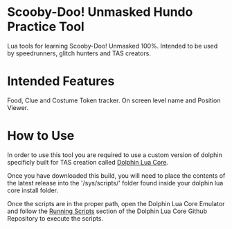 # Scooby-Doo! Unmasked Hundo Practice Tool
Lua tools for learning Scooby-Doo! Unmasked 100%. Intended to be used by speedrunners, glitch hunters and TAS creators.

# Intended Features
Food, Clue and Costume Token tracker.
On screen level name and Position Viewer.

# How to Use

In order to use this tool you are required to use a custom version of dolphin specificly built for TAS creation called [Dolphin Lua Core](https://github.com/SwareJonge/Dolphin-Lua-Core).

Once you have downloaded this build, you will need to place the contents of the latest release into the '/sys/scripts/' folder found inside your dolphin lua core install folder.

Once the scripts are in the proper path, open the Dolphin Lua Core Emulator and follow the [Running Scripts](https://github.com/SwareJonge/Dolphin-Lua-Core#running-scripts) section of the Dolphin Lua Core Github Repository to execute the scripts.
